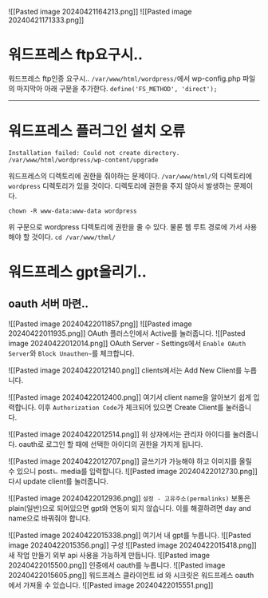 ![[Pasted image 20240421164213.png]]
![[Pasted image 20240421171333.png]]
# 워드프레스 ftp요구시..
워드프레스 ftp인증 요구시..
`/var/www/html/wordpress/`에서
wp-config.php 파일의 마지막아 아래 구문을 추가한다.
`define('FS_METHOD', 'direct');`
***
# 워드프레스 플러그인 설치 오류
```
Installation failed: Could not create directory. /var/www/html/wordpress/wp-content/upgrade
```
워드프레스의 디렉토리에 권한을 줘야하는 문제이다.
`/var/www/html/`의 디렉토리에 `wordpress` 디렉토리가 있을 것이다.
디렉토리에 권한을 주지 않아서 발생하는 문제이다.
```
chown -R www-data:www-data wordpress
```
위 구문으로 wordpress 디렉토리에 권한을 줄 수 있다.
물론 웹 루트 경로에 가서 사용해야 할 것이다.
`cd /var/www/thml/`

# 워드프레스 gpt올리기..
## oauth 서버 마련..
![[Pasted image 20240422011857.png]]
![[Pasted image 20240422011935.png]]
OAuth 플러스인에서 Active를 눌러줍니다.
![[Pasted image 20240422012014.png]]
OAuth Server - Settings에서
`Enable OAuth Server`와
`Block Unauthen~`를 체크합니다.

![[Pasted image 20240422012140.png]]
clients에서는 Add New Client를 누릅니다.

![[Pasted image 20240422012400.png]]
여기서 client name을 알아보기 쉽게 입력합니다.
이후 `Authorization Code`가 체크되어 있으면
Create Client를 눌러줍니다.

![[Pasted image 20240422012514.png]]
위 상자에서는 관리자 아이디를 눌러줍니다.
oauth로 로그인 할 때에 선택한 아이디의 권한을 가지게 됩니다.

![[Pasted image 20240422012707.png]]
글쓰기가 가능해야 하고 이미지를 올릴 수 있으니 postㄴ media를 입력합니다.
![[Pasted image 20240422012730.png]]
다시 update client를 눌러줍니다.

![[Pasted image 20240422012936.png]]
`설정 - 고유주소(permalinks)`
보통은 plain(일반)으로 되어있으면 gpt와 연동이 되지 않습니다.
이를 해결하려면 day and name으로 바꿔줘야 합니다.

![[Pasted image 20240422015338.png]]
여기서 내 gpt를 누릅니다.
![[Pasted image 20240422015356.png]]
구성
![[Pasted image 20240422015418.png]]
새 작업 만들기
외부 api 사용을 가능하게 만듭니다.
![[Pasted image 20240422015500.png]]
인증에서 oauth를 누릅니다.
![[Pasted image 20240422015605.png]]
워드프레스 클라이언트 id 와 시크릿은 워드프레스 oauth에서 가져올 수 있습니다.
![[Pasted image 20240422015551.png]]